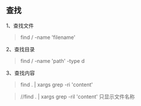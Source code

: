 

## 查找

1、查找文件

> find / -name 'filename'


2、查找目录

> find / -name 'path' -type d


3、查找内容

> find . | xargs grep -ri 'content'

> //find . | xargs grep -ril 'content' 只显示文件名称


